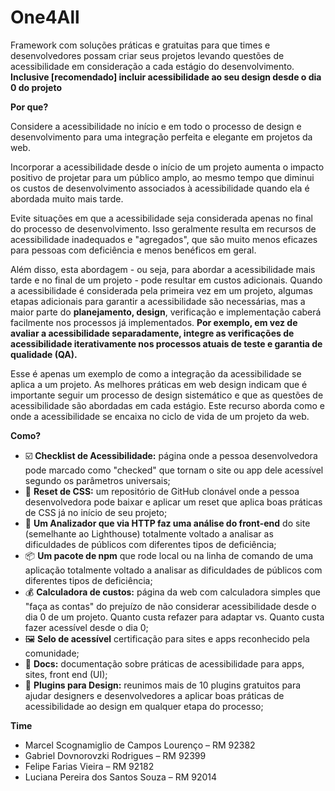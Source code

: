 # One4All

Framework com soluções práticas e gratuitas para que times e desenvolvedores possam criar seus projetos levando questões de acessibilidade em consideração a cada estágio do desenvolvimento. **Inclusive [recomendado] incluir acessibilidade ao seu design desde o dia 0 do projeto**

**Por que?**

Considere a acessibilidade no início e em todo o processo de design e desenvolvimento para uma integração perfeita e elegante em projetos da web. 

Incorporar a acessibilidade desde o início de um projeto aumenta o impacto positivo de projetar para um público amplo, ao mesmo tempo que diminui os custos de desenvolvimento associados à acessibilidade quando ela é abordada muito mais tarde. 

Evite situações em que a acessibilidade seja considerada apenas no final do processo de desenvolvimento. Isso geralmente resulta em recursos de acessibilidade inadequados e "agregados", que são muito menos eficazes para pessoas com deficiência e menos benéficos em geral.

Além disso, esta abordagem - ou seja, para abordar a acessibilidade mais tarde e no final de um projeto - pode resultar em custos adicionais. Quando a acessibilidade é considerada pela primeira vez em um projeto, algumas etapas adicionais para garantir a acessibilidade são necessárias, mas a maior parte do **planejamento, design**, verificação e implementação caberá facilmente nos processos já implementados. **Por exemplo, em vez de avaliar a acessibilidade separadamente, integre as verificações de acessibilidade iterativamente nos processos atuais de teste e garantia de qualidade (QA).** 

Esse é apenas um exemplo de como a integração da acessibilidade se aplica a um projeto. As melhores práticas em web design indicam que é importante seguir um processo de design sistemático e que as questões de acessibilidade são abordadas em cada estágio. Este recurso aborda como e onde a acessibilidade se encaixa no ciclo de vida de um projeto da web.

**Como?**

- ☑️ **Checklist de Acessibilidade:** página onde a pessoa desenvolvedora pode marcado como "checked"  que tornam o site ou app dele acessível segundo os parâmetros universais;
- 🤍 **Reset de CSS:** um repositório de GitHub clonável onde a pessoa desenvolvedora pode baixar e aplicar um reset que aplica boas práticas de CSS já no início de seu projeto;
- 🧪 **Um Analizador que via HTTP faz uma análise do front-end** do site (semelhante ao Lighthouse) totalmente voltado a analisar as dificuldades de públicos com diferentes tipos de deficiência;
- 📦 **Um pacote de npm** que rode local ou na linha de comando de uma aplicação totalmente voltado a analisar as dificuldades de públicos com diferentes tipos de deficiência;
- 💰 **Calculadora de custos:** página da web com calculadora simples que "faça as contas" do prejuízo de não considerar acessibilidade desde o dia 0 de um projeto. Quanto custa refazer para adaptar vs. Quanto custa fazer acessível desde o dia 0;
- 🖼️ **Selo de acessível** certificação para sites e apps reconhecido pela comunidade;
- 📂 **Docs:** documentação sobre práticas de acessibilidade para apps, sites, front end (UI);
- 🔧 **Plugins para Design:** reunimos mais de 10 plugins gratuitos para ajudar designers e desenvolvedores a aplicar boas práticas de acessibilidade ao design em qualquer etapa do processo;



**Time**

- Marcel Scognamiglio de Campos Lourenço – RM 92382
- Gabriel Dovnorovzki Rodrigues – RM 92399
- Felipe Farias Vieira – RM 92182
- Luciana Pereira dos Santos Souza – RM 92014


